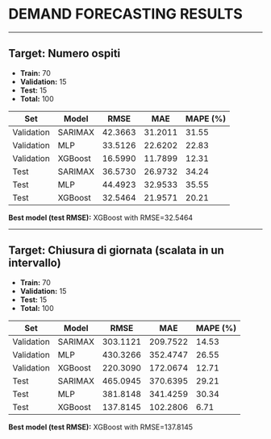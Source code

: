 # DEMAND FORECASTING RESULTS


---

## Target: **Numero ospiti**
- **Train:** 70
- **Validation:** 15
- **Test:** 15
- **Total:** 100

| Set | Model | RMSE | MAE | MAPE (%) |
|-----|-------|------|-----|----------|
| Validation | SARIMAX | 42.3663 | 31.2011 | 31.55 |
| Validation | MLP | 33.5126 | 22.6202 | 22.83 |
| Validation | XGBoost | 16.5990 | 11.7899 | 12.31 |
| Test | SARIMAX | 36.5730 | 26.9732 | 34.24 |
| Test | MLP | 44.4923 | 32.9533 | 35.55 |
| Test | XGBoost | 32.5464 | 21.9571 | 20.21 |

**Best model (test RMSE):** XGBoost with RMSE=32.5464


---

## Target: **Chiusura di giornata (scalata in un intervallo)**
- **Train:** 70
- **Validation:** 15
- **Test:** 15
- **Total:** 100

| Set | Model | RMSE | MAE | MAPE (%) |
|-----|-------|------|-----|----------|
| Validation | SARIMAX | 303.1121 | 209.7522 | 14.53 |
| Validation | MLP | 430.3266 | 352.4747 | 26.55 |
| Validation | XGBoost | 220.3090 | 172.0674 | 12.71 |
| Test | SARIMAX | 465.0945 | 370.6395 | 29.21 |
| Test | MLP | 381.8148 | 341.4259 | 30.34 |
| Test | XGBoost | 137.8145 | 102.2806 | 6.71 |

**Best model (test RMSE):** XGBoost with RMSE=137.8145
